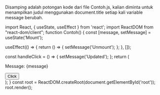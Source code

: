 Disamping adalah potongan kode dari file Contoh.js, kalian diminta untuk menampilkan judul menggunakan document.title setiap kali variable message berubah.

import React, { useState, useEffect } from 'react';
import ReactDOM from "react-dom/client";
function Contoh() {
 const [message, setMessage] = useState('Mount');

 useEffect(() => {
   return () => {
     setMessage('Unmount');
   };
 }, []);

 const handleClick = () => {
   setMessage('Updated');
 };
 return (
   <div>
     <p>Message: {message}</p>
     <button onClick={handleClick}>Click</button>
   </div>
 );
}
const root = ReactDOM.createRoot(document.getElementById('root'));
root.render(<Contoh />);
